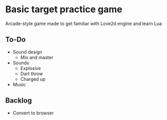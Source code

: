 # Basic target practice game

Arcade-style game made to get familiar with Love2d engine and learn Lua

## To-Do
- Sound design 
    - Mix and master 
- Sounds 
    - Explosive
    - Dart throw
    - Charged up 
- Music

## Backlog 
- Convert to browser 